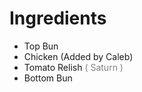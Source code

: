  # Ingredients
<!--
    See `workflow.md` to see how to edit this file safely.
    -->
 - Top Bun
 - Chicken (Added by Caleb)
 - Tomato Relish 
  <span style="color:gray"> ( Saturn ) </span>
 - Bottom Bun